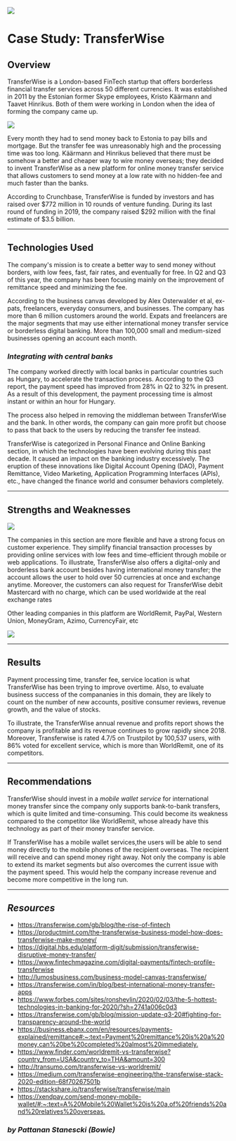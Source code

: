 ![](https://raw.githubusercontent.com/padthai-sketch/fintech/main/Picture1.png)
# Case Study: TransferWise

## **Overview**

TransferWise is a London-based FinTech startup that offers borderless financial transfer services across 50 different currencies. It was established in 2011 by the Estonian former Skype employees, Kristo Käärmann and Taavet Hinrikus. Both of them were working in London when the idea of forming the company came up.

![](https://raw.githubusercontent.com/padthai-sketch/fintech/main/TW%20CEOs.jpg)

Every month they had to send money back to Estonia to pay bills and mortgage. But the transfer fee was unreasonably high and the processing time was too long. Käärmann and Hinrikus believed that there must be somehow a better and cheaper way to wire money overseas; they decided to invent TransferWise as a new platform for online money transfer service that allows customers to send money at a low rate with no hidden-fee and much faster than the banks. 

According to Crunchbase, TransferWise is funded by investors and has raised over $772 million in 10 rounds of venture funding. During its last round of funding in 2019, the company raised $292 million with the final estimate of $3.5 billion.

---
## **Technologies Used**

The company's mission is to create a better way to send money without borders, with low fees, fast, fair rates, and eventually for free. In Q2 and Q3 of this year, the company has been focusing mainly on the improvement of remittance speed and minimizing the fee.

According to the business canvas developed by Alex Osterwalder et al, ex-pats, freelancers, everyday consumers, and businesses. The company has more than 6 million customers around the world. Expats and freelancers are the major segments that may use either international money transfer service or borderless digital banking. More than 100,000 small and medium-sized businesses opening an account each month.

### *Integrating with central banks* 
The company worked directly with local banks in particular countries such as Hungary, to accelerate the transaction process. According to the Q3 report, the payment speed has improved from 28% in Q2 to 32% in present. As a result of this development, the payment processing time is almost instant or within an hour for Hungary. 

The process also helped in removing the middleman between TransferWise and the bank. In other words, the company can gain more profit but choose to pass that back to the users by reducing the transfer fee instead.

TransferWise is categorized in Personal Finance and Online Banking section, in which the technologies have been evolving during this past decade. It caused an impact on the banking industry excessively. The eruption of these innovations like Digital Account Opening (DAO), Payment Remittance, Video Marketing, Application Programming Interfaces (APIs), etc., have changed the finance world and consumer behaviors completely. 

---
## **Strengths and Weaknesses**


![](https://raw.githubusercontent.com/padthai-sketch/fintech/main/transferwise-card.jpg)

The companies in this section are more flexible and have a strong focus on customer experience. They simplify financial transaction processes by providing online services with low fees and time-efficient through mobile or web applications. To illustrate, TransferWise also offers a digital-only and borderless bank account besides having international money transfer; the account allows the user to hold over 50 currencies at once and exchange anytime. Moreover, the customers can also request for TransferWise debit Mastercard with no charge, which can be used worldwide at the real exchange rates 



Other leading companies in this platform are WorldRemit, PayPal, Western Union, MoneyGram, Azimo, CurrencyFair, etc

![](https://raw.githubusercontent.com/padthai-sketch/fintech/main/1568327798.jpg)

---
## **Results**

Payment processing time, transfer fee, service location is what TransferWise has been trying to improve overtime. Also, to evaluate business success of the compananies in this domain, they are likely to count on the number of new accounts, positive consumer reviews, revenue growth, and the value of stocks. 

To illustrate, the TransferWise annual revenue and profits report shows the company is profitable and its revenue continues to grow rapidly since 2018. Moreover, Transferwise is rated 4.7/5 on Trustpilot by 100,537 users, with 86% voted for excellent service, which is more than WorldRemit, one of its competitors.

---
## **Recommendations**

TransferWise should invest in a *mobile wallet service* for international money transfer since the company only supports bank-to-bank transfers, which is quite limited and time-consuming. This could become its weakness compared to the competitor like WorldRemit, whose already have this technology as part of their money transfer service.  

 If TransferWise has a mobile wallet services,the users will be able to send money directly to the mobile phones of the recipient overseas. The recipient will receive and can spend money right away. Not only the company is able to extend its market segments but also overcomes the current issue with the payment speed. This would help the company increase revenue and become more competitive in the long run.  

---
## *Resources*
- <https://transferwise.com/gb/blog/the-rise-of-fintech>
- <https://productmint.com/the-transferwise-business-model-how-does-transferwise-make-money/>
- <https://digital.hbs.edu/platform-digit/submission/transferwise-disruptive-money-transfer/>
- <https://www.fintechmagazine.com/digital-payments/fintech-profile-transferwise>
- <http://lumosbusiness.com/business-model-canvas-transferwise/>
- <https://transferwise.com/in/blog/best-international-money-transfer-apps>
- <https://www.forbes.com/sites/ronshevlin/2020/02/03/the-5-hottest-technologies-in-banking-for-2020/?sh=2741a006c0d3>
- <https://transferwise.com/gb/blog/mission-update-q3-20#fighting-for-transparency-around-the-world>
- <https://business.ebanx.com/en/resources/payments-explained/remittance#:~:text=Payment%20remittance%20is%20a%20money,can%20be%20completed%20almost%20immediately.>
- <https://www.finder.com/worldremit-vs-transferwise?country_from=USA&country_to=THA&amount=300>
- <http://transumo.com/transferwise-vs-worldremit/>
- <https://medium.com/transferwise-engineering/the-transferwise-stack-2020-edition-68f70267501b>
- <https://stackshare.io/transferwise/transferwise/main>
- <https://xendpay.com/send-money-mobile-wallet/#:~:text=A%20Mobile%20Wallet%20is%20a,of%20friends%20and%20relatives%20overseas.>

### *by Pattanan Stanescki (Bowie)*